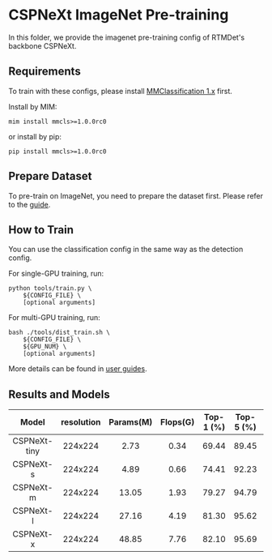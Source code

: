 # CSPNeXt ImageNet Pre-training

In this folder, we provide the imagenet pre-training config of RTMDet's backbone CSPNeXt.

## Requirements

To train with these configs, please install [MMClassification 1.x](https://github.com/open-mmlab/mmclassification/tree/1.x) first.

Install by MIM:

```shell
mim install mmcls>=1.0.0rc0
```

or install by pip:

```shell
pip install mmcls>=1.0.0rc0
```

## Prepare Dataset

To pre-train on ImageNet, you need to prepare the dataset first. Please refer to the [guide](https://mmclassification.readthedocs.io/en/1.x/user_guides/dataset_prepare.html#imagenet).

## How to Train

You can use the classification config in the same way as the detection config.

For single-GPU training, run:

```shell
python tools/train.py \
    ${CONFIG_FILE} \
    [optional arguments]
```

For multi-GPU training, run:

```shell
bash ./tools/dist_train.sh \
    ${CONFIG_FILE} \
    ${GPU_NUM} \
    [optional arguments]
```

More details can be found in [user guides](https://mmdetection.readthedocs.io/en/3.x/user_guides/train.html).

## Results and Models

|    Model     | resolution | Params(M) | Flops(G) | Top-1 (%) | Top-5 (%) |                                                              Download                                                               |
| :----------: | :--------: | :-------: | :------: | :-------: | :-------: | :---------------------------------------------------------------------------------------------------------------------------------: |
| CSPNeXt-tiny |  224x224   |   2.73    |   0.34   |   69.44   |   89.45   |    [model](https://download.openmmlab.com/mmdetection/v3.0/rtmdet/cspnext_rsb_pretrain/cspnext-tiny_imagenet_600e-3a2dd350.pth)     |
|  CSPNeXt-s   |  224x224   |   4.89    |   0.66   |   74.41   |   92.23   |      [model](https://download.openmmlab.com/mmdetection/v3.0/rtmdet/cspnext_rsb_pretrain/cspnext-s_imagenet_600e-ea671761.pth)      |
|  CSPNeXt-m   |  224x224   |   13.05   |   1.93   |   79.27   |   94.79   | [model](https://download.openmmlab.com/mmdetection/v3.0/rtmdet/cspnext_rsb_pretrain/cspnext-m_8xb256-rsb-a1-600e_in1k-ecb3bbd9.pth) |
|  CSPNeXt-l   |  224x224   |   27.16   |   4.19   |   81.30   |   95.62   | [model](https://download.openmmlab.com/mmdetection/v3.0/rtmdet/cspnext_rsb_pretrain/cspnext-l_8xb256-rsb-a1-600e_in1k-6a760974.pth) |
|  CSPNeXt-x   |  224x224   |   48.85   |   7.76   |   82.10   |   95.69   | [model](https://download.openmmlab.com/mmdetection/v3.0/rtmdet/cspnext_rsb_pretrain/cspnext-x_8xb256-rsb-a1-600e_in1k-b3f78edd.pth) |
